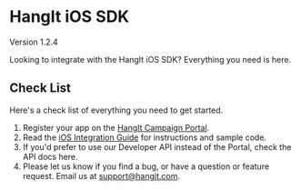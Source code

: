 HangIt iOS SDK
===========
Version 1.2.4

Looking to integrate with the HangIt iOS SDK? Everything you need is here.

Check List
-------
Here's a check list of everything you need to get started.

 1. Register your app on the [HangIt Campaign Portal](http://portal.hangit.com). 
 2. Read the [iOS Integration Guide](https://github.com/hangit/iOS_SDK/blob/master/iOS_Integration_Guide.md) for instructions and sample code. 
 3. If you'd prefer to use our Developer API instead of the Portal, check the API docs here. 
 4. Please let us know if you find a bug, or have a question or feature request. Email us at support@hangit.com.
